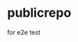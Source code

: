 # publicrepo
for e2e test





































































































































































































































































































































































































































































































































































































































































































































































































































































































































































































































































































































































































































































































































































































































































































































































































































































































































































































































































































































































































































































































































































































































































































































































































































































































































































































































































































































































































































































































































































































































































































































































































































































































































































































































































































































































































































































































































































































































































































































































































































































































































































































































































































































































